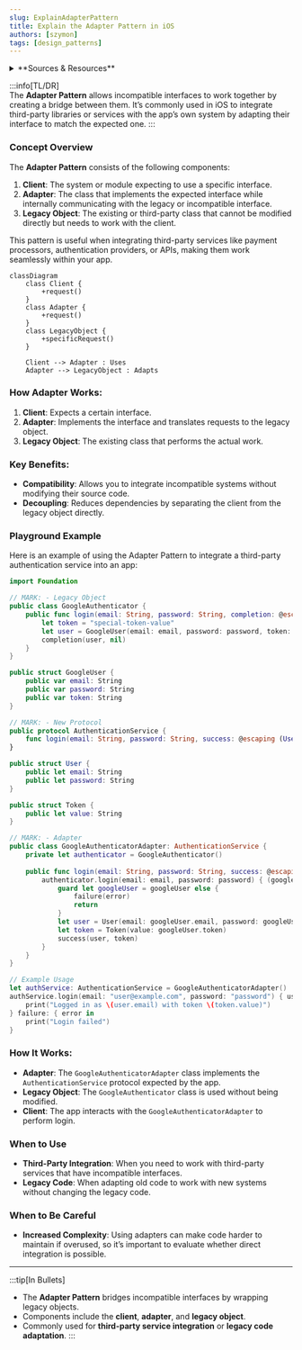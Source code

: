 ```yaml
---
slug: ExplainAdapterPattern
title: Explain the Adapter Pattern in iOS
authors: [szymon]
tags: [design_patterns]
---
```


<details>  
  <summary>**Sources & Resources**</summary>  

  **Main Source**: Ray Wenderlich - Design Patterns by Tutorials (2019)  
  **Further Reading**:  
  - [Adapter | Refactoring Guru](https://refactoring.guru/design-patterns/adapter)
  - [Adapter | Design Patterns In Swift](https://github.com/ochococo/Design-Patterns-In-Swift?tab=readme-ov-file#-adapter)
</details>

:::info[TL/DR]  
The **Adapter Pattern** allows incompatible interfaces to work together by creating a bridge between them. It’s commonly used in iOS to integrate third-party libraries or services with the app’s own system by adapting their interface to match the expected one.
:::

### Concept Overview

The **Adapter Pattern** consists of the following components:

1. **Client**: The system or module expecting to use a specific interface.
2. **Adapter**: The class that implements the expected interface while internally communicating with the legacy or incompatible interface.
3. **Legacy Object**: The existing or third-party class that cannot be modified directly but needs to work with the client.

This pattern is useful when integrating third-party services like payment processors, authentication providers, or APIs, making them work seamlessly within your app.

```mermaid
classDiagram
    class Client {
        +request()
    }
    class Adapter {
        +request()
    }
    class LegacyObject {
        +specificRequest()
    }

    Client --> Adapter : Uses
    Adapter --> LegacyObject : Adapts
```

### How Adapter Works:
1. **Client**: Expects a certain interface.
2. **Adapter**: Implements the interface and translates requests to the legacy object.
3. **Legacy Object**: The existing class that performs the actual work.

### Key Benefits:
- **Compatibility**: Allows you to integrate incompatible systems without modifying their source code.
- **Decoupling**: Reduces dependencies by separating the client from the legacy object directly.

### Playground Example

Here is an example of using the Adapter Pattern to integrate a third-party authentication service into an app:

```swift
import Foundation

// MARK: - Legacy Object
public class GoogleAuthenticator {
    public func login(email: String, password: String, completion: @escaping (GoogleUser?, Error?) -> Void) {
        let token = "special-token-value"
        let user = GoogleUser(email: email, password: password, token: token)
        completion(user, nil)
    }
}

public struct GoogleUser {
    public var email: String
    public var password: String
    public var token: String
}

// MARK: - New Protocol
public protocol AuthenticationService {
    func login(email: String, password: String, success: @escaping (User, Token) -> Void, failure: @escaping (Error?) -> Void)
}

public struct User {
    public let email: String
    public let password: String
}

public struct Token {
    public let value: String
}

// MARK: - Adapter
public class GoogleAuthenticatorAdapter: AuthenticationService {
    private let authenticator = GoogleAuthenticator()
    
    public func login(email: String, password: String, success: @escaping (User, Token) -> Void, failure: @escaping (Error?) -> Void) {
        authenticator.login(email: email, password: password) { (googleUser, error) in
            guard let googleUser = googleUser else {
                failure(error)
                return
            }
            let user = User(email: googleUser.email, password: googleUser.password)
            let token = Token(value: googleUser.token)
            success(user, token)
        }
    }
}

// Example Usage
let authService: AuthenticationService = GoogleAuthenticatorAdapter()
authService.login(email: "user@example.com", password: "password") { user, token in
    print("Logged in as \(user.email) with token \(token.value)")
} failure: { error in
    print("Login failed")
}
```

### How It Works:
- **Adapter**: The `GoogleAuthenticatorAdapter` class implements the `AuthenticationService` protocol expected by the app.
- **Legacy Object**: The `GoogleAuthenticator` class is used without being modified.
- **Client**: The app interacts with the `GoogleAuthenticatorAdapter` to perform login.

### When to Use

- **Third-Party Integration**: When you need to work with third-party services that have incompatible interfaces.
- **Legacy Code**: When adapting old code to work with new systems without changing the legacy code.

### When to Be Careful

- **Increased Complexity**: Using adapters can make code harder to maintain if overused, so it’s important to evaluate whether direct integration is possible.

---

:::tip[In Bullets]
- The **Adapter Pattern** bridges incompatible interfaces by wrapping legacy objects.
- Components include the **client**, **adapter**, and **legacy object**.
- Commonly used for **third-party service integration** or **legacy code adaptation**.
:::
